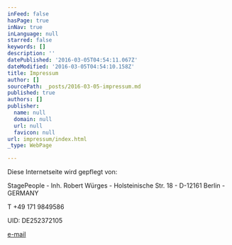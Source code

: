 ```yaml
---
inFeed: false
hasPage: true
inNav: true
inLanguage: null
starred: false
keywords: []
description: ''
datePublished: '2016-03-05T04:54:11.067Z'
dateModified: '2016-03-05T04:54:10.158Z'
title: Impressum
author: []
sourcePath: _posts/2016-03-05-impressum.md
published: true
authors: []
publisher:
  name: null
  domain: null
  url: null
  favicon: null
url: impressum/index.html
_type: WebPage

---
```

Diese Internetseite wird gepflegt von:

StagePeople - Inh. Robert Würges - Holsteinische Str. 18 - D-12161 Berlin -GERMANY

T +49 171 9849586

UID: DE252372105 

[e-mail][0]

[0]: http://www.stagepeople.com/